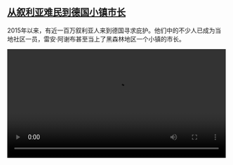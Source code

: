 <!--1735125424000-->
[从叙利亚难民到德国小镇市长](https://www.dw.com/zh/%E4%BB%8E%E5%8F%99%E5%88%A9%E4%BA%9A%E9%9A%BE%E6%B0%91%E5%88%B0%E5%BE%B7%E5%9B%BD%E5%B0%8F%E9%95%87%E5%B8%82%E9%95%BF/a-71071070)
------

<p>2015年以来，有近一百万叙利亚人来到德国寻求庇护。他们中的不少人已成为当地社区一员，雷安·阿谢布甚至当上了黑森林地区一个小镇的市长。</small></p><video src="https://tvdownloaddw-a.akamaihd.net/Events/mp4/vdt_zh/2024/dwvgchi241216_dwfcchi241216_mayor-ltr-wide_1_01imw_AVC_1280x720.mp4" controls style="width:100%"></video>
